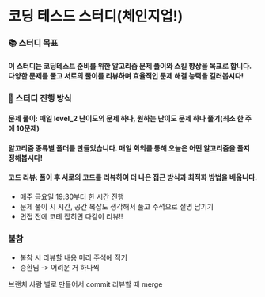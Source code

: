 # 코딩 테스드 스터디(체인지업!)

### 📚 스터디 목표
#### 이 스터디는 코딩테스트 준비를 위한 알고리즘 문제 풀이와 스킬 향상을 목표로 합니다. 다양한 문제를 풀고 서로의 풀이를 리뷰하며 효율적인 문제 해결 능력을 길러봅시다!

### 🚀 스터디 진행 방식
#### 문제 풀이: 매일 level_2 난이도의 문제 하나, 원하는 난이도 문제 하나 풀기(최소 한 주에 10문제)
#### 알고리즘 종류별 폴더를 만들었습니다. 매일 회의를 통해 오늘은 어떤 알고리즘을 풀지 정해봅시다!

#### 코드 리뷰: 풀이 후 서로의 코드를 리뷰하여 더 나은 접근 방식과 최적화 방법을 배웁니다.
- 매주 금요일 19:30부터 한 시간 진행
- 문제 풀이 시 시간, 공간 복잡도 생각해서 풀고 주석으로 설명 남기기
- 면접 전에 코테 잡히면 다같이 리뷰!!
  
### 불참
- 불참 시 리뷰할 내용 미리 주석에 적기
- 승환님 -> 어려운 거 하나씩


브랜치 사람 별로 만들어서 commit
리뷰할 때 merge
